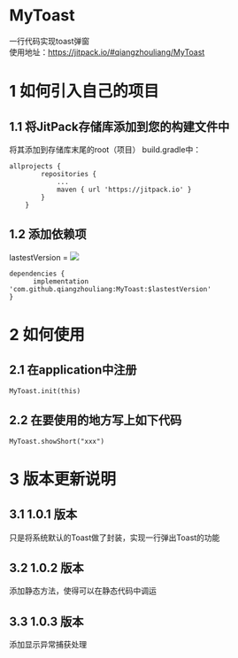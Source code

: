 # MyToast
一行代码实现toast弹窗  
使用地址：https://jitpack.io/#qiangzhouliang/MyToast
# 1 如何引入自己的项目
## 1.1 将JitPack存储库添加到您的构建文件中
将其添加到存储库末尾的root（项目） build.gradle中：
~~~
allprojects {
		repositories {
			...
			maven { url 'https://jitpack.io' }
		}
	}
~~~
## 1.2 添加依赖项
lastestVersion = [![](https://jitpack.io/v/qiangzhouliang/MyToast.svg)](https://jitpack.io/#qiangzhouliang/MyToast)
~~~
dependencies {
	  implementation 'com.github.qiangzhouliang:MyToast:$lastestVersion'
}
~~~
# 2 如何使用
## 2.1 在application中注册
~~~
MyToast.init(this)
~~~
## 2.2 在要使用的地方写上如下代码
~~~
MyToast.showShort("xxx")
~~~
# 3 版本更新说明
## 3.1 1.0.1 版本
只是将系统默认的Toast做了封装，实现一行弹出Toast的功能
## 3.2 1.0.2 版本
添加静态方法，使得可以在静态代码中调运
## 3.3 1.0.3 版本
添加显示异常捕获处理


